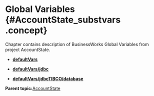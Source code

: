 # Global Variables {#AccountState_substvars .concept}

Chapter contains description of BusinessWorks Global Variables from project AccountState.

-   **[defaultVars](../../../projects/AccountState/defaultVars/defaultVars.substvar.md)**  

-   **[defaultVars/jdbc](../../../projects/AccountState/defaultVars/jdbc/defaultVars.substvar.md)**  

-   **[defaultVars/jdbcTIBCO/database](../../../projects/AccountState/defaultVars/jdbcTIBCO/database/defaultVars.substvar.md)**  


**Parent topic:**[AccountState](../../../projects/AccountState/AccountState.md)

